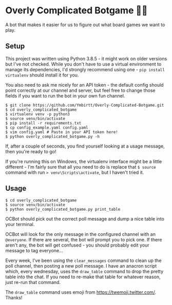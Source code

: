 # Overly Complicated Botgame 🦾🤖

A bot that makes it easier for us to figure out what board games we want to
play.

## Setup

This project was written using Python 3.8.5 - it might work on older versions
but I've not checked. While you don't have to use a virtual environment to
manage its dependencies, I'd strongly recommend using one - `pip install
virtualenv` should install it for you.

You also need to ask me nicely for an API token - the default config should
point correctly at our channel and server, but feel free to change those fields
if you want to run the bot in your own fun channel.

```
$ git clone https://github.com/Ymbirtt/Overly-Complicated-Botgame.git
$ cd overly_complicated_botgame
$ virtualenv venv -p python3
$ source venv/bin/activate
$ pip install -r requirements.txt
$ cp config_example.yaml config.yaml
$ vim config.yaml # Paste in your API token here!
$ python overly_complicated_botgame.py -h
```

If, after a couple of seconds, you find yourself looking at a usage message,
then you're ready to go!

If you're running this on Windows, the virtualenv interface might be a little
different - I'm fairly sure that all you need to do is replace that `$ source`
command with run `> venv\Scripts\activate`, but I haven't tried it.

## Usage

```
$ cd overly_complicated_botgame
$ source venv/bin/activate
$ python overly_complicated_botgame.py print_table
```

OCBot should pick out the correct poll message and dump a nice table into your
terminal.

OCBot will look for the only message in the configured channel with an
`@everyone`. If there are several, the bot will prompt you to pick one. If there
aren't any, the bot will get confused - you should probably edit your message to
tag everyone...

Every week, I've been using the `clear_messages` command to clean up the poll
channel, then posting a new poll message. I have an anacron script which, every
wednesday, uses the `draw_table` command to drop the pretty table into the chat.
If you need to re-make that table for whatever reason, just re-run that command.

The `draw_table` command uses emoji from https://twemoji.twitter.com/. Thanks!
